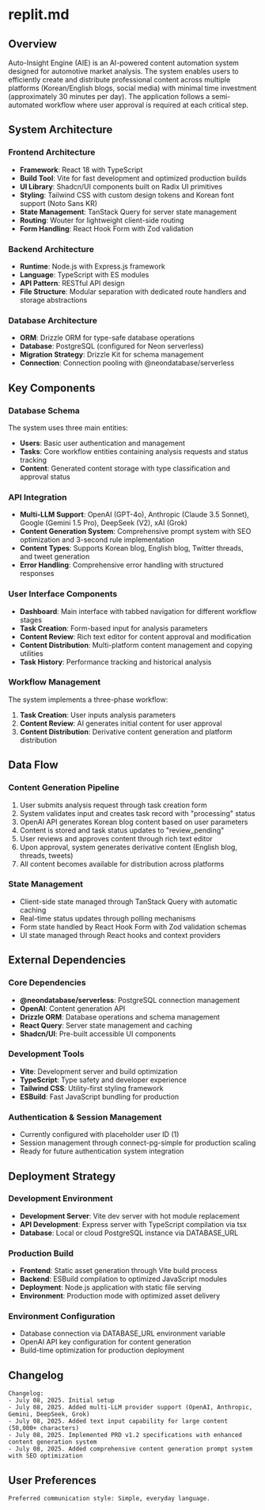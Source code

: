 # replit.md

## Overview

Auto-Insight Engine (AIE) is an AI-powered content automation system designed for automotive market analysis. The system enables users to efficiently create and distribute professional content across multiple platforms (Korean/English blogs, social media) with minimal time investment (approximately 30 minutes per day). The application follows a semi-automated workflow where user approval is required at each critical step.

## System Architecture

### Frontend Architecture
- **Framework**: React 18 with TypeScript
- **Build Tool**: Vite for fast development and optimized production builds
- **UI Library**: Shadcn/UI components built on Radix UI primitives
- **Styling**: Tailwind CSS with custom design tokens and Korean font support (Noto Sans KR)
- **State Management**: TanStack Query for server state management
- **Routing**: Wouter for lightweight client-side routing
- **Form Handling**: React Hook Form with Zod validation

### Backend Architecture
- **Runtime**: Node.js with Express.js framework
- **Language**: TypeScript with ES modules
- **API Pattern**: RESTful API design
- **File Structure**: Modular separation with dedicated route handlers and storage abstractions

### Database Architecture
- **ORM**: Drizzle ORM for type-safe database operations
- **Database**: PostgreSQL (configured for Neon serverless)
- **Migration Strategy**: Drizzle Kit for schema management
- **Connection**: Connection pooling with @neondatabase/serverless

## Key Components

### Database Schema
The system uses three main entities:
- **Users**: Basic user authentication and management
- **Tasks**: Core workflow entities containing analysis requests and status tracking
- **Content**: Generated content storage with type classification and approval status

### API Integration
- **Multi-LLM Support**: OpenAI (GPT-4o), Anthropic (Claude 3.5 Sonnet), Google (Gemini 1.5 Pro), DeepSeek (V2), xAI (Grok)
- **Content Generation System**: Comprehensive prompt system with SEO optimization and 3-second rule implementation
- **Content Types**: Supports Korean blog, English blog, Twitter threads, and tweet generation
- **Error Handling**: Comprehensive error handling with structured responses

### User Interface Components
- **Dashboard**: Main interface with tabbed navigation for different workflow stages
- **Task Creation**: Form-based input for analysis parameters
- **Content Review**: Rich text editor for content approval and modification
- **Content Distribution**: Multi-platform content management and copying utilities
- **Task History**: Performance tracking and historical analysis

### Workflow Management
The system implements a three-phase workflow:
1. **Task Creation**: User inputs analysis parameters
2. **Content Review**: AI generates initial content for user approval
3. **Content Distribution**: Derivative content generation and platform distribution

## Data Flow

### Content Generation Pipeline
1. User submits analysis request through task creation form
2. System validates input and creates task record with "processing" status
3. OpenAI API generates Korean blog content based on user parameters
4. Content is stored and task status updates to "review_pending"
5. User reviews and approves content through rich text editor
6. Upon approval, system generates derivative content (English blog, threads, tweets)
7. All content becomes available for distribution across platforms

### State Management
- Client-side state managed through TanStack Query with automatic caching
- Real-time status updates through polling mechanisms
- Form state handled by React Hook Form with Zod validation schemas
- UI state managed through React hooks and context providers

## External Dependencies

### Core Dependencies
- **@neondatabase/serverless**: PostgreSQL connection management
- **OpenAI**: Content generation API
- **Drizzle ORM**: Database operations and schema management
- **React Query**: Server state management and caching
- **Shadcn/UI**: Pre-built accessible UI components

### Development Tools
- **Vite**: Development server and build optimization
- **TypeScript**: Type safety and developer experience
- **Tailwind CSS**: Utility-first styling framework
- **ESBuild**: Fast JavaScript bundling for production

### Authentication & Session Management
- Currently configured with placeholder user ID (1)
- Session management through connect-pg-simple for production scaling
- Ready for future authentication system integration

## Deployment Strategy

### Development Environment
- **Development Server**: Vite dev server with hot module replacement
- **API Development**: Express server with TypeScript compilation via tsx
- **Database**: Local or cloud PostgreSQL instance via DATABASE_URL

### Production Build
- **Frontend**: Static asset generation through Vite build process
- **Backend**: ESBuild compilation to optimized JavaScript modules
- **Deployment**: Node.js application with static file serving
- **Environment**: Production mode with optimized asset delivery

### Environment Configuration
- Database connection via DATABASE_URL environment variable
- OpenAI API key configuration for content generation
- Build-time optimization for production deployment

## Changelog

```
Changelog:
- July 08, 2025. Initial setup
- July 08, 2025. Added multi-LLM provider support (OpenAI, Anthropic, Gemini, DeepSeek, Grok)
- July 08, 2025. Added text input capability for large content (50,000+ characters)
- July 08, 2025. Implemented PRD v1.2 specifications with enhanced content generation system
- July 08, 2025. Added comprehensive content generation prompt system with SEO optimization
```

## User Preferences

```
Preferred communication style: Simple, everyday language.
```